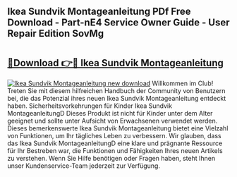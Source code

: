 ## Ikea Sundvik Montageanleitung PDf Free Download - Part-nE4 Service Owner Guide - User Repair Edition SovMg

# <h2><a href="http://df6m6y.blite.top/?on=Ikea+Sundvik+Montageanleitung">🔗Download 👉🔴 Ikea Sundvik Montageanleitung</a></h2>

[![Ikea Sundvik Montageanleitung new download](https://i.imgur.com/lujVjoI.png)](http://df6m6y.blite.top/?on=Ikea+Sundvik+Montageanleitung)
Willkommen im Club! Treten Sie mit diesem hilfreichen Handbuch der Community von Benutzern bei, die das Potenzial ihres neuen Ikea Sundvik Montageanleitung entdeckt haben. Sicherheitsvorkehrungen für Kinder Ikea Sundvik MontageanleitungD Dieses Produkt ist nicht für Kinder unter dem Alter geeignet und sollte unter Aufsicht von Erwachsenen verwendet werden. Dieses bemerkenswerte Ikea Sundvik Montageanleitung bietet eine Vielzahl von Funktionen, um Ihr tägliches Leben zu verbessern. Wir glauben, dass das Ikea Sundvik MontageanleitungD eine klare und prägnante Ressource für Ihr Bestreben war, die Funktionen und Fähigkeiten Ihres neuen Artikels zu verstehen. Wenn Sie Hilfe benötigen oder Fragen haben, steht Ihnen unser Kundenservice-Team jederzeit zur Verfügung.
